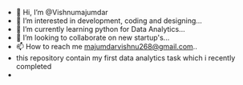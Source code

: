 - 👋 Hi, I’m @Vishnumajumdar
- 👀 I’m interested in development, coding and designing...
- 🌱 I’m currently learning python for Data Analytics...
- 💞️ I’m looking to collaborate on new startup's...
- 📫 How to reach me majumdarvishnu268@gmail.com..
- this repository contain my first data analytics task which i recently completed 
- 

<!---
MajumdarVishnu/MajumdarVishnu is a ✨ special ✨ repository because its `README.md` (this file) appears on your GitHub profile.
You can click the Preview link to take a look at your changes.
--->
